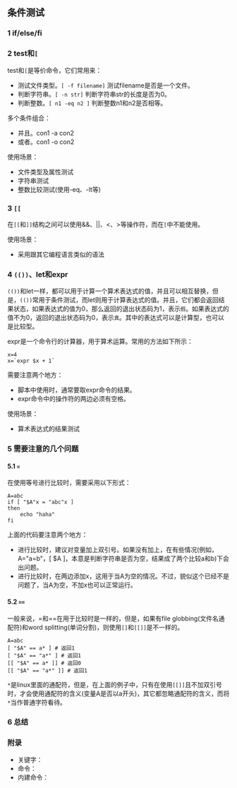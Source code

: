 ## 条件测试

### 1 if/else/fi

### 2 test和`[`

test和`[`是等价命令，它们常用来：

* 测试文件类型。`[ -f filename]` 测试filename是否是一个文件。
* 判断字符串。`[ -n str]` 判断字符串str的长度是否为0。
* 判断整数。`[ n1 -eq n2 ]` 判断整数n1和n2是否相等。

多个条件组合：
* 并且。con1 -a con2
* 或者。con1 -o con2

使用场景：

* 文件类型及属性测试
* 字符串测试
* 整数比较测试(使用-eq、-lt等)

### 3 `[[`

在`[[`和`]]`结构之间可以使用&&、||、<、>等操作符，而在`[`中不能使用。

使用场景：

* 采用跟其它编程语言类似的语法

### 4 `(())`、let和expr

`(())`和let一样，都可以用于计算一个算术表达式的值，并且可以相互替换，但是，`(())`常用于条件测试，而let则用于计算表达式的值。并且，它们都会返回结果状态，如果表达式的值为0，那么返回的退出状态码为1，表示`假`。如果表达式的值不为0，返回的退出状态码为0，表示`真`。其中的表达式可以是计算型，也可以是比较型。

expr是一个命令行的计算器，用于算术运算。常用的方法如下所示：

```shell
x=4
x=`expr $x + 1`
```

需要注意两个地方：

* 脚本中使用时，通常要取expr命令的结果。
* expr命令中的操作符的两边必须有空格。

使用场景：

* 算术表达式的结果测试

### 5 需要注意的几个问题

#### 5.1 `=`

在使用等号进行比较时，需要采用以下形式：

```shell
A=abc
if [ "$A"x = "abc"x ]
then
	echo "haha"
fi
```

上面的代码要注意两个地方：

* 进行比较时，建议对变量加上双引号。如果没有加上，在有些情况(例如，A="a=b"，[ $A ]，本意是判断字符串是否为空，结果成了两个比较a和b)下会出问题。
* 进行比较时，在两边添加x，这用于当A为空的情况。不过，貌似这个已经不是问题了，当A为空，不加x也可以正常运行。

#### 5.2 `==`

一般来说，=和==在用于比较时是一样的，但是，如果有file globbing(文件名通配符)和word splitting(单词分割)，则使用`[]`和`[[]]`是不一样的。

```shell
A=abc
[ "$A" == a* ] # 返回1
[ "$A" == "a*" ] # 返回1
[[ "$A" == a* ]] # 返回0
[[ "$A" == "a*" ]] # 返回1
```

`*`是linux里面的通配符，但是，在上面的例子中，只有在使用`[[]]`且不加双引号时，才会使用通配符的含义(变量A是否以a开头)，其它都忽略通配符的含义，而将`*`当作普通字符看待。

### 6 总结



### 附录

* 关键字：
* 命令：
* 内建命令：
